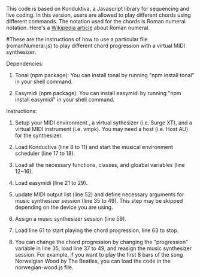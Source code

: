 This code is based on Konduktiva, a Javascript library for sequencing and live coding. In this version, users are allowed to play different chords using different commands. The notation used for the chords is Roman numeral notation. Here's a [Wikipedia article](https://en.wikipedia.org/wiki/Roman_numeral_analysis#:~:text=In%20music%20theory%2C%20Roman%20numeral,note%20is%20that%20scale%20degree.) about Roman numeral.

#These are the instructions of how to use a particular file (romanNumeral.js) to play different chord progression with a virtual MIDI synthesizer.

Dependencies:

1. Tonal (npm package): You can install tonal by running "npm install tonal" in your shell command.

2. Easymidi (npm package): You can install easymidi by running "npm install easymidi" in your shell command.

Instructions: 

1. Setup your MIDI environment , a virtual sythesizer (i.e. Surge XT), and a virtual MIDI instrument (i.e. vmpk). You may need a host (i.e. Host AU) for the synthesizer.

2. Load Konductiva (line 8 to 11) and start the musical environment scheduler (line 17 to 18).

3. Load all the necessary functions, classes, and gloabal variables (line 12~16).

4. Load easymidi (line 21 to 29).

5. update MIDI output list (line 52) and define necessary arguments for music synthesizer session (line 35 to 49). This step may be skipped depending on the device you are using.

6. Assign a music synthesizer session (line 59).

7. Load line 61 to start playing the chord progression, line 63 to stop.

8. You can change the chord progression by changing the "progression" variable in line 35, load line 37 to 49, and reasign the music synthesizer session. For example, if you want to play the first 8 bars of the song Norweigian Wood by The Beatles, you can load the code in the norwegian-wood.js file.

